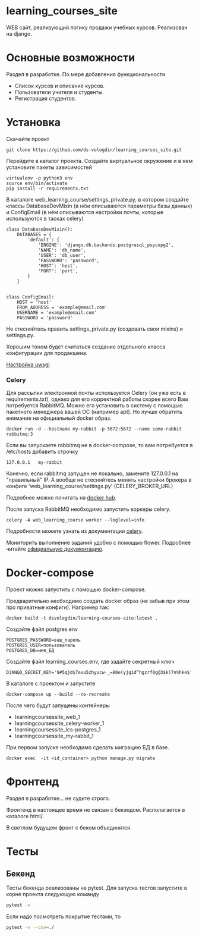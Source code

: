 # learning_courses_site
WEB сайт, реализующий логику продажи учебных курсов. Реализован на django.

# Основные возможности
Раздел в разработке. По мере добавления функциональности
- Список курсов и описание курсов.
- Пользователи учителя и студенты.
- Регистрация студентов.

# Установка
Скачайте проект
```
git clone https://github.com/ds-vologdin/learning_courses_site.git
```
Перейдите в каталог проекта. Создайте виртуальное окружение и в нем установите пакеты зависимостей
```
virtualenv -p python3 env
source env/bin/activate
pip install -r requirements.txt
```

В каталоге web_learning_course/settings_private.py, в котором создайте классы DatabaseDevMixin (в нём описываются параметры базы данных) и ConfigEmail (в нём описываются настройки почты, которые используются в тасках celery)
```
class DatabaseDevMixin():
    DATABASES = {
        'default': {
            'ENGINE': 'django.db.backends.postgresql_psycopg2',
            'NAME': 'db_name',
            'USER': 'db_user',
            'PASSWORD': 'password',
            'HOST': 'host',
            'PORT': 'port',
        }
    }


class ConfigEmail:
    HOST = 'host'
    FROM_ADDRESS = 'example@email.com'
    USERNAME = 'example@email.com'
    PASSWORD = 'password'
```
Не стесняйтесь править settings_private.py (создовать свои mixins) и settings.py.

Хорошим тоном будет считаться создание отдельного класса конфигурации для продакшена.

[Настройка uwsgi](https://docs.djangoproject.com/en/2.0/howto/deployment/wsgi/uwsgi/)

### Celery

Для рассылки электронной почты используется Celery (он уже есть в requirements.txt), однако для его корректной работы скорее всего Вам потребуется RabbitMQ. Можно его установить в систему с помощью пакетного менеджера вашей ОС (например apt). Но лучше обратить внимание на официальный docker образ.
```
docker run -d --hostname my-rabbit -p 5672:5672 --name some-rabbit rabbitmq:3
```

Если вы запускаете rabbitmq не в docker-compose, то вам потребуется в /etc/hosts добавить строчку
```
127.0.0.1   my-rabbit
```
Конечно, если rabbitmq запущен не локально, замените 127.0.0.1 на "правильный" IP. А вообще не стесняйтесь менять настройки брокера в конфиге 'web_learning_course/settings.py' (CELERY_BROKER_URL) 

Подробнее можно почитать на [docker hub](https://hub.docker.com/_/rabbitmq/).

После запуска RabbitMQ необходимо запустить воркеры celery.
```
celery -A web_learning_course worker --loglevel=info
```

Подробности можете узнать из документации [celery](http://docs.celeryproject.org/en/latest/index.html).

Мониторить выполнение заданий удобно с помощью flower. Подробнее читайте [официальную документацию](https://flower.readthedocs.io/en/latest/).

# Docker-compose

Проект можно запустить с помощью docker-compose.

Предварительно необходимо создать docker образ (не забыв при этом про приватные конфиги). Например так:
```
docker build -t dsvologdin/learning-courses-site:latest .
```
Cоздайте файл postgres.env
```
POSTGRES_PASSWORD=ваш_пароль
POSTGRES_USER=пользователь
POSTGRES_DB=имя_БД
```
Создайте файл learning_courses.env, где задайте секретный ключ
```
DJANGO_SECRET_KEY='9#5qjd$7evu5zhyucw-_=80e(yjqid^hgzrf0g@3$k)7n%hke$'
```
В каталоге с проектом и запустите
```
docker-compose up --build --no-recreate
```
После чего будут запущены контейнеры
- learningcoursessite_web_1
- learningcoursessite_celery-worker_1
- learningcoursessite_lcs-postgres_1
- learningcoursessite_my-rabbit_1

При первом запуске необходимо сделать миграцию БД в базе.
```
docker exec  -it <id_container> python manage.py migrate
```

# Фронтенд

Раздел в разработке... не судите строго.

Фронтенд в настоящее время не связан с бекэндом. Располагается в каталоге html/.

В светлом будущем фронт с беком объединятся.

# Тесты

## Бекенд

Тесты бекенда реализованы на pytest. Для запуска тестов запустите в корне проекта следующую команду
```bash
pytest -v
```

Если надо посмотреть покрытие тестами, то
```bash
pytest -v --cov=./
```